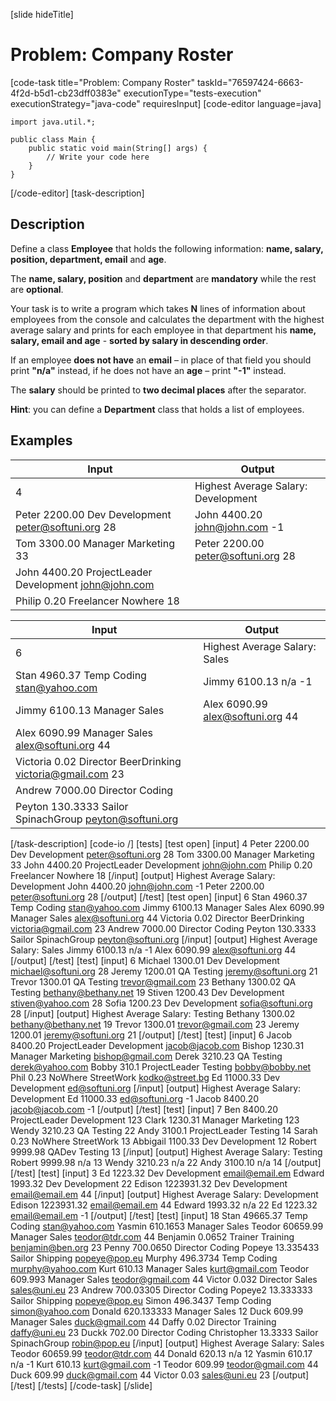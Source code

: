 [slide hideTitle]
# Problem: Company Roster
[code-task title="Problem: Company Roster" taskId="76597424-6663-4f2d-b5d1-cb23dff0383e" executionType="tests-execution" executionStrategy="java-code" requiresInput]
[code-editor language=java]
```
import java.util.*;

public class Main {
    public static void main(String[] args) {
        // Write your code here
    }
}
```
[/code-editor]
[task-description]
## Description
Define a class **Employee** that holds the following information: **name, salary, position, department, email** and **age**.

The **name, salary, position** and **department** are **mandatory** while the rest are **optional**.

Your task is to write a program which takes **N** lines of information about employees from the console and calculates the department with the highest average salary and prints for each employee in that department his **name, salary, email and age** - **sorted by salary in descending order**. 

If an employee **does not have** an **email** – in place of that field you should print **"n/a"** instead, if he does not have an **age** – print **"-1"** instead. 

The **salary** should be printed to **two decimal places** after the separator.

**Hint**: you can define a **Department** class that holds a list of employees.

## Examples
| **Input** | **Output** |
| --- | --- |
| 4 | Highest Average Salary: Development |
| Peter 2200.00 Dev Development peter@softuni.org 28 | John 4400.20 john@john.com -1 |
| Tom 3300.00 Manager Marketing 33 | Peter 2200.00 peter@softuni.org 28 |
| John 4400.20 ProjectLeader Development john@john.com |  |
| Philip 0.20 Freelancer Nowhere 18 |  |

| **Input** | **Output** |
| --- | --- |
| 6 | Highest Average Salary: Sales |
| Stan 4960.37 Temp Coding stan@yahoo.com | Jimmy 6100.13 n/a -1 |
| Jimmy 6100.13 Manager Sales | Alex 6090.99 alex@softuni.org 44 |
| Alex 6090.99 Manager Sales alex@softuni.org 44 |  |
| Victoria 0.02 Director BeerDrinking victoria@gmail.com 23 |  |
| Andrew 7000.00 Director Coding |  |
| Peyton 130.3333 Sailor SpinachGroup peyton@softuni.org |  |

[/task-description]
[code-io /]
[tests]
[test open]
[input]
4
Peter 2200.00 Dev Development peter@softuni.org 28
Tom 3300.00 Manager Marketing 33
John 4400.20 ProjectLeader Development john@john.com
Philip 0.20 Freelancer Nowhere 18
[/input]
[output]
Highest Average Salary: Development
John 4400.20 john@john.com -1
Peter 2200.00 peter@softuni.org 28
[/output]
[/test]
[test open]
[input]
6
Stan 4960.37 Temp Coding stan@yahoo.com
Jimmy 6100.13 Manager Sales
Alex 6090.99 Manager Sales alex@softuni.org 44
Victoria 0.02 Director BeerDrinking victoria@gmail.com 23
Andrew 7000.00 Director Coding
Peyton 130.3333 Sailor SpinachGroup peyton@softuni.org
[/input]
[output]
Highest Average Salary: Sales
Jimmy 6100.13 n/a -1
Alex 6090.99 alex@softuni.org 44
[/output]
[/test]
[test]
[input]
6
Michael 1300.01 Dev Development michael@softuni.org 28
Jeremy 1200.01 QA Testing jeremy@softuni.org 21
Trevor 1300.01 QA Testing trevor@gmail.com 23
Bethany 1300.02 QA Testing bethany@bethany.net 19
Stiven 1200.43 Dev Development stiven@yahoo.com 28
Sofia 1200.23 Dev Development sofia@softuni.org 28
[/input]
[output]
Highest Average Salary: Testing
Bethany 1300.02 bethany@bethany.net 19
Trevor 1300.01 trevor@gmail.com 23
Jeremy 1200.01 jeremy@softuni.org 21
[/output]
[/test]
[test]
[input]
6
Jacob 8400.20 ProjectLeader Development jacob@jacob.com
Bishop 1230.31 Manager Marketing bishop@gmail.com
Derek 3210.23 QA Testing derek@yahoo.com
Bobby 310.1 ProjectLeader Testing bobby@bobby.net
Phil 0.23 NoWhere StreetWork kodko@street.bg
Ed 11000.33 Dev Development ed@softuni.org
[/input]
[output]
Highest Average Salary: Development
Ed 11000.33 ed@softuni.org -1
Jacob 8400.20 jacob@jacob.com -1
[/output]
[/test]
[test]
[input]
7
Ben 8400.20 ProjectLeader Development 123
Clark 1230.31 Manager Marketing  123
Wendy 3210.23 QA Testing 22
Andy 3100.1 ProjectLeader Testing 14
Sarah 0.23 NoWhere StreetWork 13
Abbigail 1100.33 Dev Development 12
Robert 9999.98 QADev Testing 13
[/input]
[output]
Highest Average Salary: Testing
Robert 9999.98 n/a 13
Wendy 3210.23 n/a 22
Andy 3100.10 n/a 14
[/output]
[/test]
[test]
[input]
3
Ed 1223.32 Dev Development email@email.em
Edward 1993.32 Dev Development 22
Edison 1223931.32 Dev Development email@email.em 44
[/input]
[output]
Highest Average Salary: Development
Edison 1223931.32 email@email.em 44
Edward 1993.32 n/a 22
Ed 1223.32 email@email.em -1
[/output]
[/test]
[test]
[input]
18
Stan 49665.37 Temp Coding stan@yahoo.com
Yasmin 610.1653 Manager Sales
Teodor 60659.99 Manager Sales teodor@tdr.com 44
Benjamin 0.0652 Trainer Training benjamin@ben.org 23
Penny 700.0650 Director Coding
Popeye 13.335433 Sailor Shipping popeye@pop.eu
Murphy 496.3734 Temp Coding murphy@yahoo.com
Kurt 610.13 Manager Sales kurt@gmail.com
Teodor 609.993 Manager Sales teodor@gmail.com 44
Victor 0.032 Director Sales sales@uni.eu 23
Andrew 700.03305 Director Coding
Popeye2 13.333333 Sailor Shipping popeye@pop.eu
Simon 496.3437 Temp Coding simon@yahoo.com
Donald 620.133333 Manager Sales 12
Duck 609.99 Manager Sales duck@gmail.com 44
Daffy 0.02 Director Training daffy@uni.eu 23
Duckk 702.00 Director Coding
Christopher 13.3333 Sailor SpinachGroup robin@pop.eu
[/input]
[output]
Highest Average Salary: Sales
Teodor 60659.99 teodor@tdr.com 44
Donald 620.13 n/a 12
Yasmin 610.17 n/a -1
Kurt 610.13 kurt@gmail.com -1
Teodor 609.99 teodor@gmail.com 44
Duck 609.99 duck@gmail.com 44
Victor 0.03 sales@uni.eu 23
[/output]
[/test]
[/tests]
[/code-task]
[/slide]
